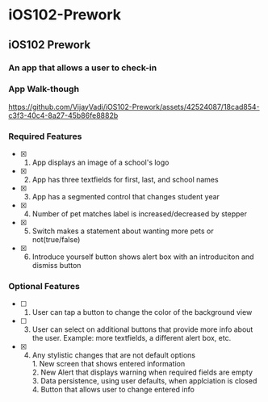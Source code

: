 # iOS102-Prework

## iOS102 Prework

### An app that allows a user to check-in

### App Walk-though

https://github.com/VijayVadi/iOS102-Prework/assets/42524087/18cad854-c3f3-40c4-8a27-45b86fe8882b

### Required Features

- [X] 1. App displays an image of a school's logo
- [X] 2. App has three textfields for first, last, and school names
- [X] 3. App has a segmented control that changes student year
- [X] 4. Number of pet matches label is increased/decreased by stepper
- [X] 5. Switch makes a statement about wanting more pets or not(true/false) 
- [X] 6. Introduce yourself button shows alert box with an introduciton and dismiss button

### Optional Features

- [ ] 1. User can tap a button to change the color of the background view
- [ ] 3. User can select on additional buttons that provide more info about the user. Example: more textfields, a different alert box, etc.
- [X] 4. Any stylistic changes that are not default options\
           1. New screen that shows entered information\
           2. New Alert that displays warning when required fields are empty\
           3. Data persistence, using user defaults, when applciation is closed\
           4. Button that allows user to change entered info
